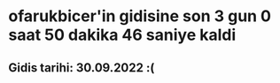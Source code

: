 # ofarukbicer'in gidisine son 3 gun 0 saat 50 dakika 46 saniye kaldi

## Gidis tarihi: 30.09.2022 :(